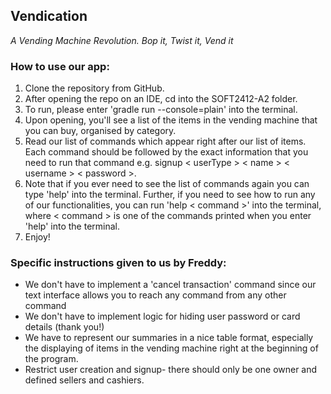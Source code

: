 ## Vendication

_A Vending Machine Revolution. Bop it, Twist it, Vend it_
    
### How to use our app:

1. Clone the repository from GitHub.
2. After opening the repo on an IDE, cd into the SOFT2412-A2 folder.
3. To run, please enter 'gradle run --console=plain' into the terminal.
4. Upon opening, you'll see a list of the items in the vending machine that you can buy, organised by category.
5. Read our list of commands which appear right after our list of items. Each command should be followed by the exact information that you need to run that command e.g. signup < userType > < name > < username > < password >. 
6. Note that if you ever need to see the list of commands again you can type 'help' into the terminal. Further, if you need to see how to run any of our functionalities, you can run 'help < command >' into the terminal, where < command > is one of the commands printed when you enter 'help' into the terminal.
7. Enjoy! 



### Specific instructions given to us by Freddy:

- We don't have to implement a 'cancel transaction' command since our text interface allows you to reach any command from any other command
- We don't have to implement logic for hiding user password or card details (thank you!)
- We have to represent our summaries in a nice table format, especially the displaying of items in the vending machine right at the beginning of the program.
- Restrict user creation and signup- there should only be one owner and defined sellers and cashiers.
